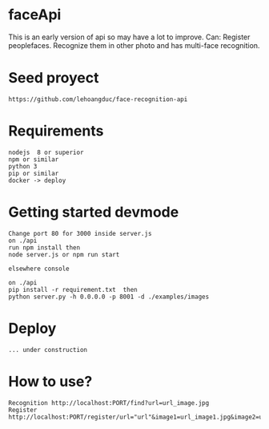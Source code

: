 # faceApi
This is an early version of api so may have a lot to improve.
Can:
Register peoplefaces.
Recognize them in other photo and has multi-face recognition.


# Seed proyect 
    https://github.com/lehoangduc/face-recognition-api
# Requirements
    nodejs  8 or superior
    npm or similar
    python 3
    pip or similar
    docker -> deploy
# Getting started devmode
    Change port 80 for 3000 inside server.js
    on ./api  
    run npm install then 
    node server.js or npm run start
    
    elsewhere console
    
    on ./api 
    pip install -r requirement.txt  then
    python server.py -h 0.0.0.0 -p 8001 -d ./examples/images
# Deploy
    ... under construction
# How to use?
    Recognition http://localhost:PORT/find?url=url_image.jpg 
    Register http://localhost:PORT/register/url="url"&image1=url_image1.jpg&image2=url_image2.jpg&id=person_name
   
